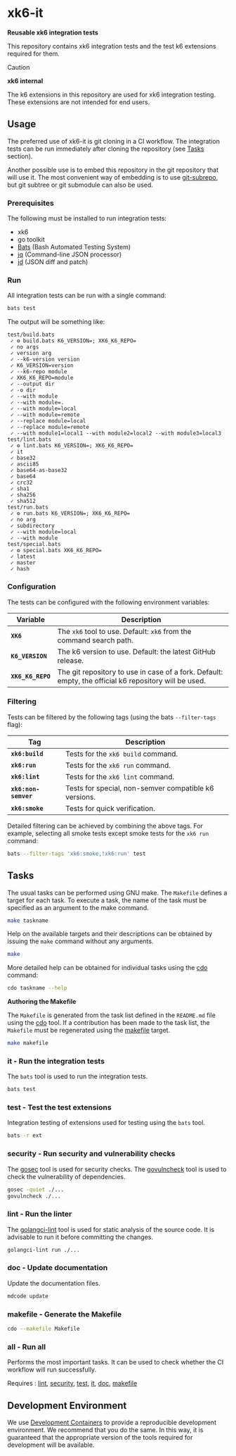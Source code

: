 # xk6-it

**Reusable xk6 integration tests**

This repository contains xk6 integration tests and the test k6 extensions required for them.

>[!CAUTION]
> **xk6 internal**
>
> The k6 extensions in this repository are used for xk6 integration testing. These extensions are not intended for end users.

## Usage

The preferred use of xk6-it is git cloning in a CI workflow. The integration tests can be run immediately after cloning the repository (see [Tasks](#tasks) section).

Another possible use is to embed this repository in the git repository that will use it. The most convenient way of embedding is to use [git-subrepo](https://github.com/ingydotnet/git-subrepo), but git subtree or git submodule can also be used.

### Prerequisites

The following must be installed to run integration tests:
- xk6
- go toolkit
- [Bats](https://bats-core.readthedocs.io/) (Bash Automated Testing System)
- [jq](https://github.com/jqlang/jq) (Command-line JSON processor)
- [jd](https://github.com/josephburnett/jd) (JSON diff and patch)

### Run

All integration tests can be run with a single command:

```bash
bats test
```

The output will be something like:

```
test/build.bats
 ✓ ⚙ build.bats K6_VERSION=; XK6_K6_REPO=
 ✓ no args
 ✓ version arg
 ✓ --k6-version version
 ✓ K6_VERSION=version
 ✓ --k6-repo module
 ✓ XK6_K6_REPO=module
 ✓ --output dir
 ✓ -o dir
 ✓ --with module
 ✓ --with module=.
 ✓ --with module=local
 ✓ --with module=remote
 ✓ --replace module=local
 ✓ --replace module=remote
 ✓ --with module1=local1 --with module2=local2 --with module3=local3
test/lint.bats
 ✓ ⚙ lint.bats K6_VERSION=; XK6_K6_REPO=
 ✓ it
 ✓ base32
 ✓ ascii85
 ✓ base64-as-base32
 ✓ base64
 ✓ crc32
 ✓ sha1
 ✓ sha256
 ✓ sha512
test/run.bats
 ✓ ⚙ run.bats K6_VERSION=; XK6_K6_REPO=
 ✓ no arg
 ✓ subdirectory
 ✓ --with module=local
 ✓ --with module
test/special.bats
 ✓ ⚙ special.bats XK6_K6_REPO=
 ✓ latest
 ✓ master
 ✓ hash
```

### Configuration

The tests can be configured with the following environment variables:

Variable          | Description
------------------|------------
**`XK6`**         | The `xk6` tool to use. Default: `xk6` from the command search path.
**`K6_VERSION`**  | The k6 version to use. Default: the latest GitHub release.
**`XK6_K6_REPO`** | The git repository to use in case of a fork. Default: empty, the official k6 repository will be used.

### Filtering

Tests can be filtered by the following tags (using the bats `--filter-tags` flag):

Tag                  | Description
---------------------|------------
**`xk6:build`**      | Tests for the `xk6 build` command.
**`xk6:run`**        | Tests for the `xk6 run` command.
**`xk6:lint`**       | Tests for the `xk6 lint` command.
**`xk6:non-semver`** | Tests for special, non-semver compatible k6 versions.
**`xk6:smoke`**      | Tests for quick verification.

Detailed filtering can be achieved by combining the above tags. For example, selecting all smoke tests except smoke tests for the `xk6 run` command:

```bash
bats --filter-tags 'xk6:smoke,!xk6:run' test
```

## Tasks

The usual tasks can be performed using GNU make. The `Makefile` defines a target for each task. To execute a task, the name of the task must be specified as an argument to the make command.

```bash
make taskname
```

Help on the available targets and their descriptions can be obtained by issuing the `make` command without any arguments.

```bash
make
```

More detailed help can be obtained for individual tasks using the [cdo](https://github.com/szkiba/cdo) command:

```bash
cdo taskname --help
```

**Authoring the Makefile**

The `Makefile` is generated from the task list defined in the `README.md` file using the [cdo](https://github.com/szkiba/cdo) tool. If a contribution has been made to the task list, the `Makefile` must be regenerated using the [makefile] target.

```bash
make makefile
```

### it - Run the integration tests

The `bats` tool is used to run the integration tests.

```bash
bats test
```

[it]: <#test---run-the-integration-tests>

### test - Test the test extensions

Integration testing of extensions used for testing using the `bats` tool.

```bash
bats -r ext
```

[test]: <#test---test-the-test-extensions>

### security - Run security and vulnerability checks

The [gosec] tool is used for security checks. The [govulncheck] tool is used to check the vulnerability of dependencies.

```bash
gosec -quiet ./...
govulncheck ./...
```

[gosec]: https://github.com/securego/gosec
[govulncheck]: https://github.com/golang/vuln
[security]: <#security---run-security-and-vulnerability-checks>

### lint - Run the linter

The [golangci-lint] tool is used for static analysis of the source code. It is advisable to run it before committing the changes.

```bash
golangci-lint run ./...
```

[lint]: <#lint---run-the-linter>
[golangci-lint]: https://github.com/golangci/golangci-lint

### doc - Update documentation

Update the documentation files.

```bash
mdcode update
```

[doc]: <#doc---update-documentation>
[mdcode]: <https://github.com/szkiba/mdcode>

### makefile - Generate the Makefile

```bash
cdo --makefile Makefile
```
[makefile]: <#makefile---generate-the-makefile>

### all - Run all

Performs the most important tasks. It can be used to check whether the CI workflow will run successfully.

Requires
: [lint], [security], [test], [it], [doc], [makefile]

## Development Environment

We use [Development Containers](https://containers.dev/) to provide a reproducible development environment. We recommend that you do the same. In this way, it is guaranteed that the appropriate version of the tools required for development will be available.
